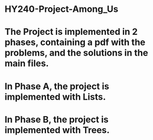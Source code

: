 # HY240-Project-Among_Us

# The Project is implemented in 2 phases, containing a pdf with the problems, and the solutions in the main files.
# In Phase A, the project is implemented with Lists.
# In Phase B, the project is implemented with Trees.

